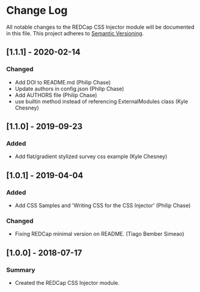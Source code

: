 # Change Log
All notable changes to the REDCap CSS Injector module will be documented in this file.
This project adheres to [Semantic Versioning](http://semver.org/).


## [1.1.1] - 2020-02-14
### Changed
- Add DOI to README.md (Philip Chase)
- Update authors in config.json (Philip Chase)
- Add AUTHORS file (Philip Chase)
- use builtin method instead of referencing ExternalModules class (Kyle Chesney)


## [1.1.0] - 2019-09-23
### Added
- Add flat/gradient stylized survey css example (Kyle Chesney)


## [1.0.1] - 2019-04-04
### Added
- Add CSS Samples and 'Writing CSS for the CSS Injector' (Philip Chase)

### Changed
- Fixing REDCap minimal version on README. (Tiago Bember Simeao)


## [1.0.0] - 2018-07-17
### Summary
 - Created the REDCap CSS Injector module.
